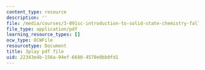 ```yaml
---
content_type: resource
description: ''
file: /media/courses/3-091sc-introduction-to-solid-state-chemistry-fall-2010/22343e4b156a94ef66804578e0bb0fd1_5l_S8WwBVnM.pdf
file_type: application/pdf
learning_resource_types: []
ocw_type: OCWFile
resourcetype: Document
title: 3play pdf file
uid: 22343e4b-156a-94ef-6680-4578e0bb0fd1
---
```

